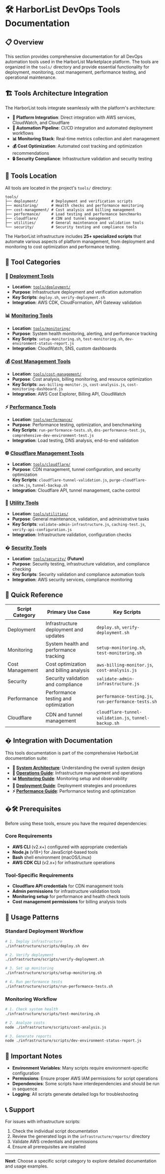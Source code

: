 # 🛠️ HarborList DevOps Tools Documentation

## 📋 **Overview**

This section provides comprehensive documentation for all DevOps automation tools used in the HarborList Marketplace platform. The tools are organized in the `tools/` directory and provide essential functionality for deployment, monitoring, cost management, performance testing, and operational maintenance.

## 🏗️ **Tools Architecture Integration**

The HarborList tools integrate seamlessly with the platform's architecture:

- **🔗 Platform Integration**: Direct integration with AWS services, CloudWatch, and Cloudflare
- **🔄 Automation Pipeline**: CI/CD integration and automated deployment workflows  
- **📊 Monitoring Stack**: Real-time metrics collection and alert management
- **💰 Cost Optimization**: Automated cost tracking and optimization recommendations
- **🔒 Security Compliance**: Infrastructure validation and security testing

## 📍 **Tools Location**

All tools are located in the project's `tools/` directory:
```
tools/
├── deployment/      # Deployment and verification scripts
├── monitoring/      # Health checks and performance monitoring  
├── cost-management/ # Cost analysis and billing management
├── performance/     # Load testing and performance benchmarks
├── cloudflare/      # CDN and tunnel management
├── utilities/       # General maintenance and validation tools
└── security/        # Security testing and compliance tools
```

The HarborList infrastructure includes **25+ specialized scripts** that automate various aspects of platform management, from deployment and monitoring to cost optimization and performance testing.

## 📁 **Tool Categories**

### 🚀 **[Deployment Tools](./deployment-scripts.md)**
- **Location**: [`tools/deployment/`](../../tools/deployment/)
- **Purpose**: Infrastructure deployment and verification automation
- **Key Scripts**: `deploy.sh`, `verify-deployment.sh`
- **Integration**: AWS CDK, CloudFormation, API Gateway validation

### 📊 **[Monitoring Tools](./monitoring-scripts.md)**  
- **Location**: [`tools/monitoring/`](../../tools/monitoring/)
- **Purpose**: System health monitoring, alerting, and performance tracking
- **Key Scripts**: `setup-monitoring.sh`, `test-monitoring.sh`, `dev-environment-status-report.js`
- **Integration**: CloudWatch, SNS, custom dashboards

### 💰 **[Cost Management Tools](./cost-management-scripts.md)**
- **Location**: [`tools/cost-management/`](../../tools/cost-management/)
- **Purpose**: Cost analysis, billing monitoring, and resource optimization
- **Key Scripts**: `aws-billing-monitor.js`, `cost-analysis.js`, `cost-monitoring-dashboard.js`
- **Integration**: AWS Cost Explorer, Billing API, CloudWatch

### ⚡ **[Performance Tools](./performance-scripts.md)**
- **Location**: [`tools/performance/`](../../tools/performance/)
- **Purpose**: Performance testing, optimization, and benchmarking
- **Key Scripts**: `run-performance-tests.sh`, `dns-performance-test.js`, `comprehensive-dev-environment-test.js`
- **Integration**: Load testing, DNS analysis, end-to-end validation

### 🌐 **[Cloudflare Management Tools](./cloudflare-scripts.md)**
- **Location**: [`tools/cloudflare/`](../../tools/cloudflare/)
- **Purpose**: CDN management, tunnel configuration, and security optimization
- **Key Scripts**: `cloudflare-tunnel-validation.js`, `purge-cloudflare-cache.js`, `tunnel-backup.sh`
- **Integration**: Cloudflare API, tunnel management, cache control

### 🔧 **[Utility Tools](./utility-scripts.md)**
- **Location**: [`tools/utilities/`](../../tools/utilities/)
- **Purpose**: General maintenance, validation, and administrative tasks
- **Key Scripts**: `validate-admin-infrastructure.js`, `caching-test.js`, `verify-api-configuration.js`
- **Integration**: Infrastructure validation, configuration checks

### � **[Security Tools](./security-validation-scripts.md)**
- **Location**: [`tools/security/`](../../tools/security/) **(Future)**
- **Purpose**: Security testing, infrastructure validation, and compliance checking
- **Key Scripts**: Security validation and compliance automation tools
- **Integration**: AWS security services, compliance monitoring

## 🎯 Quick Reference

| Script Category | Primary Use Case | Key Scripts |
|---|---|---|
| Deployment | Infrastructure deployment and updates | `deploy.sh`, `verify-deployment.sh` |
| Monitoring | System health and performance tracking | `setup-monitoring.sh`, `test-monitoring.sh` |
| Cost Management | Cost optimization and billing analysis | `aws-billing-monitor.js`, `cost-analysis.js` |
| Security | Security validation and compliance | `validate-admin-infrastructure.js` |
| Performance | Performance testing and optimization | `performance-testing.js`, `run-performance-tests.sh` |
| Cloudflare | CDN and tunnel management | `cloudflare-tunnel-validation.js`, `tunnel-backup.sh` |

## � **Integration with Documentation**

This tools documentation is part of the comprehensive HarborList documentation suite:

- **📐 [System Architecture](../architecture/README.md)**: Understanding the overall system design
- **🔧 [Operations Guide](../operations/README.md)**: Infrastructure management and operations
- **📊 [Monitoring Guide](../monitoring/README.md)**: Monitoring setup and observability
- **🚀 [Deployment Guide](../deployment/README.md)**: Deployment strategies and procedures
- **⚡ [Performance Guide](../performance/README.md)**: Performance testing and optimization

## �🛠️ **Prerequisites**

Before using these tools, ensure you have the required dependencies:

### **Core Requirements**
- **AWS CLI** (v2.x+) configured with appropriate credentials
- **Node.js** (v18+) for JavaScript-based tools  
- **Bash** shell environment (macOS/Linux)
- **AWS CDK CLI** (v2.x+) for infrastructure operations

### **Tool-Specific Requirements**
- **Cloudflare API credentials** for CDN management tools
- **Admin permissions** for infrastructure validation tools
- **Monitoring setup** for performance and health check tools
- **Cost management permissions** for billing analysis tools

## 📖 Usage Patterns

### Standard Deployment Workflow
```bash
# 1. Deploy infrastructure
./infrastructure/scripts/deploy.sh dev

# 2. Verify deployment
./infrastructure/scripts/verify-deployment.sh

# 3. Set up monitoring  
./infrastructure/scripts/setup-monitoring.sh

# 4. Run performance tests
./infrastructure/scripts/run-performance-tests.sh
```

### Monitoring Workflow
```bash
# 1. Check system health
./infrastructure/scripts/test-monitoring.sh

# 2. Analyze costs
node ./infrastructure/scripts/cost-analysis.js

# 3. Generate reports
node ./infrastructure/scripts/dev-environment-status-report.js
```

## 🚨 Important Notes

- **Environment Variables**: Many scripts require environment-specific configuration
- **Permissions**: Ensure proper AWS IAM permissions for script operations
- **Dependencies**: Some scripts have interdependencies and should be run in sequence
- **Logging**: All scripts generate detailed logs for troubleshooting

## 📞 Support

For issues with infrastructure scripts:
1. Check the individual script documentation
2. Review the generated logs in the `infrastructure/reports/` directory
3. Validate AWS credentials and permissions
4. Ensure all prerequisites are installed

---

**Next**: Choose a specific script category to explore detailed documentation and usage examples.